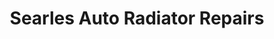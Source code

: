 ---
title: "Searles Auto Radiator Repairs"
url: /renmark/searles-auto-radiator-repairs/
shop: car repair
---